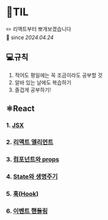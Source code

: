# 📝TIL
✏️ 리액트부터 뽀개보겠습니다 <br>
📆 since *2024.04.24* 

## 💻규칙
1. 적어도 평일에는 꼭 조금이라도 공부할 것
2. 알바 있는 날에도 복습하기
3. 즐겁게 공부하기!

## ⚛️React
### 1. [JSX](React/JSX.md)
### 2. [리액트 엘리먼트](React/React_Element.md)
### 3. [컴포넌트와 props](React/Component.md)
### 4. [State와 생명주기](React/State.md)
### 5. [훅(Hook)](React/Hook.md)
### 6. [이벤트 핸들링](React/Event.md)



